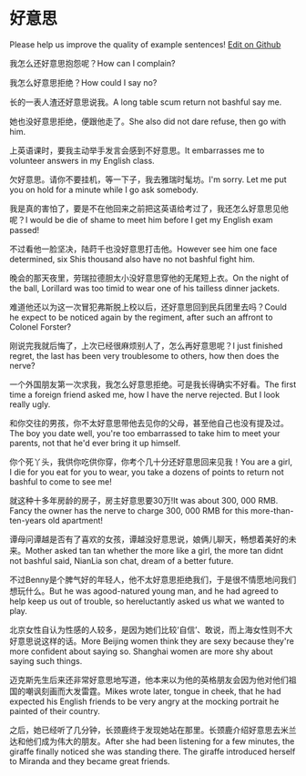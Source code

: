 # 好意思

Please help us improve the quality of example sentences! [Edit on Github](https://github.com/jiyushe/jiyu-example-sentence-source/blob/main/chinese/haoyisi.md)

<p><span class="chinese">我怎么还好意思抱怨呢？</span><span class="english">How can I complain?</span></p>

<p><span class="chinese">我怎么好意思拒绝？</span><span class="english">How could I say no?</span></p>

<p><span class="chinese">长的一表人渣还好意思说我。</span><span class="english">A long table scum return not bashful say me.</span></p>

<p><span class="chinese">她也没好意思拒绝，便跟他走了。</span><span class="english">She also did not dare refuse, then go with him.</span></p>

<p><span class="chinese">上英语课时，要我主动举手发言会感到不好意思。</span><span class="english">It embarrasses me to volunteer answers in my English class.</span></p>

<p><span class="chinese">欠好意思。请你不要挂机，等一下子，我去雅瑞时髦坊。</span><span class="english">I'm sorry. Let me put you on hold for a minute while I go ask somebody.</span></p>

<p><span class="chinese">我是真的害怕了，要是不在他回来之前把这英语给考过了，我还怎么好意思见他呢？</span><span class="english">I would be die of shame to meet him before I get my English exam passed!</span></p>

<p><span class="chinese">不过看他一脸坚决，陆莳千也没好意思打击他。</span><span class="english">However see him one face determined, six Shis thousand also have no not bashful fight him.</span></p>

<p><span class="chinese">晚会的那天夜里，劳瑞拉德胆太小没好意思穿他的无尾短上衣。</span><span class="english">On the night of the ball, Lorillard was too timid to wear one of his tailless dinner jackets.</span></p>

<p><span class="chinese">难道他还以为这一次冒犯弗斯脱上校以后，还好意思回到民兵团里去吗？</span><span class="english">Could he expect to be noticed again by the regiment, after such an affront to Colonel Forster?</span></p>

<p><span class="chinese">刚说完我就后悔了，上次已经很麻烦别人了，怎么再好意思呢？</span><span class="english">I just finished regret, the last has been very troublesome to others, how then does the nerve?</span></p>

<p><span class="chinese">一个外国朋友第一次求我，我怎么好意思拒绝。可是我长得确实不好看。</span><span class="english">The first time a foreign friend asked me, how I have the nerve rejected. But I look really ugly.</span></p>

<p><span class="chinese">和你交往的男孩，你不太好意思带他去见你的父母，甚至他自己也没有提及过。</span><span class="english">The boy you date well, you're too embarrassed to take him to meet your parents, not that he'd ever bring it up himself.</span></p>

<p><span class="chinese">你个死丫头，我供你吃供你穿，你考个几十分还好意思回来见我！</span><span class="english">You are a girl, I die for you eat for you to wear, you take a dozens of points to return not bashful to come to see me!</span></p>

<p><span class="chinese">就这种十多年房龄的房子，房主好意思要30万!</span><span class="english">It was about 300, 000 RMB. Fancy the owner has the nerve to charge 300, 000 RMB for this more-than-ten-years old apartment!</span></p>

<p><span class="chinese">谭母问谭越是否有了喜欢的女孩，谭越没好意思说，娘俩儿聊天，畅想着美好的未来。</span><span class="english">Mother asked tan tan whether the more like a girl, the more tan didnt not bashful said, NianLia son chat, dream of a better future.</span></p>

<p><span class="chinese">不过Benny是个脾气好的年轻人，他不太好意思拒绝我们，于是很不情愿地问我们想玩什么。</span><span class="english">But he was agood-natured young man, and he had agreed to help keep us out of trouble, so hereluctantly asked us what we wanted to play.</span></p>

<p><span class="chinese">北京女性自认为性感的人较多，是因为她们比较‘自信’、敢说，而上海女性则不大好意思说这样的话。</span><span class="english">More Beijing women think they are sexy because they're more confident about saying so. Shanghai women are more shy about saying such things.</span></p>

<p><span class="chinese">迈克斯先生后来还非常好意思地写道，他本来以为他的英格朋友会因为他对他们祖国的嘲讽刻画而大发雷霆。</span><span class="english">Mikes wrote later, tongue in cheek, that he had expected his English friends to be very angry at the mocking portrait he painted of their country.</span></p>

<p><span class="chinese">之后，她已经听了几分钟，长颈鹿终于发现她站在那里。长颈鹿介绍好意思去米兰达和他们成为伟大的朋友。</span><span class="english">After she had been listening for a few minutes, the giraffe finally noticed she was standing there. The giraffe introduced herself to Miranda and they became great friends.</span></p>

